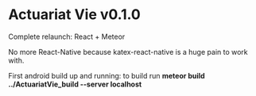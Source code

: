 # Actuariat Vie v0.1.0

Complete relaunch: React + Meteor

No more React-Native because katex-react-native is a huge pain to work with.

First android build up and running: to build run **meteor build ../ActuariatVie_build --server localhost**
